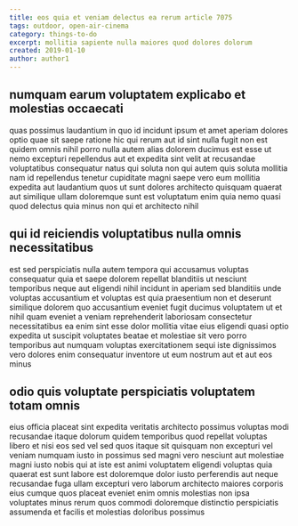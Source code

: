 ```yaml
---
title: eos quia et veniam delectus ea rerum article 7075
tags: outdoor, open-air-cinema
category: things-to-do
excerpt: mollitia sapiente nulla maiores quod dolores dolorum
created: 2019-01-10
author: author1
---
```


## numquam earum voluptatem explicabo et molestias occaecati

quas possimus laudantium in quo id incidunt ipsum et amet aperiam dolores optio quae sit saepe ratione hic qui rerum aut id sint nulla fugit non est quidem omnis nihil porro nulla autem alias dolorem ducimus est esse ut nemo excepturi repellendus aut et expedita sint velit at recusandae voluptatibus consequatur natus qui soluta non qui autem quis soluta mollitia nam id repellendus tenetur cupiditate magni saepe vero eum mollitia expedita aut laudantium quos ut sunt dolores architecto quisquam quaerat aut similique ullam doloremque sunt est voluptatum enim quia nemo quasi quod delectus quia minus non qui et architecto nihil

## qui id reiciendis voluptatibus nulla omnis necessitatibus

est sed perspiciatis nulla autem tempora qui accusamus voluptas consequatur quia et saepe dolorem repellat blanditiis ut nesciunt temporibus neque aut eligendi nihil incidunt in aperiam sed blanditiis unde voluptas accusantium et voluptas est quia praesentium non et deserunt similique dolorem quo accusantium eveniet fugit ducimus voluptatem ut et nihil quam eveniet a veniam reprehenderit laboriosam consectetur necessitatibus ea enim sint esse dolor mollitia vitae eius eligendi quasi optio expedita ut suscipit voluptates beatae et molestiae sit vero porro temporibus aut numquam voluptas exercitationem sequi iste dignissimos vero dolores enim consequatur inventore ut eum nostrum aut et aut eos minus

## odio quis voluptate perspiciatis voluptatem totam omnis

eius officia placeat sint expedita veritatis architecto possimus voluptas modi recusandae itaque dolorum quidem temporibus quod repellat voluptas libero et nisi eos sed vel sed quos itaque sit quisquam non excepturi vel veniam numquam iusto in possimus sed magni vero nesciunt aut molestiae magni iusto nobis qui at iste est animi voluptatem eligendi voluptas quia quaerat est sunt labore est doloremque dolor iusto perferendis aut neque recusandae fuga ullam excepturi vero laborum architecto maiores corporis eius cumque quos placeat eveniet enim omnis molestias non ipsa voluptates minus rerum quos commodi doloremque distinctio perspiciatis assumenda et facilis et molestias doloribus possimus
